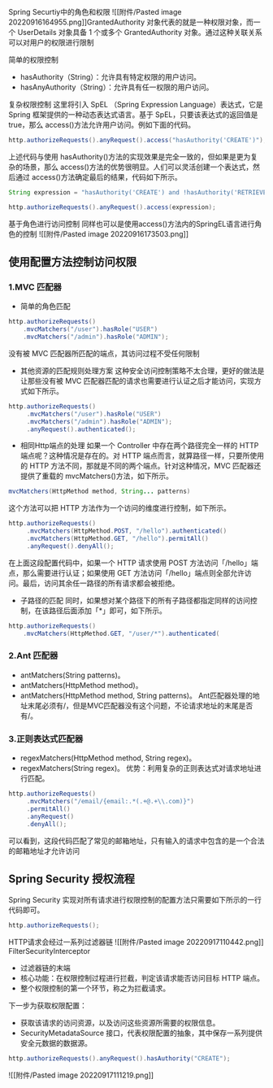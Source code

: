 Spring Securtiy中的角色和权限
![[附件/Pasted image 20220916164955.png]]GrantedAuthority 对象代表的就是一种权限对象，而一个 UserDetails 对象具备 1 个或多个 GrantedAuthority 对象。通过这种关联关系可以对用户的权限进行限制

简单的权限控制
-   hasAuthority（String）：允许具有特定权限的用户访问。
-   hasAnyAuthority（String）：允许具有任一权限的用户访问。

复杂权限控制
这里将引入 SpEL （Spring Expression Language）表达式，它是 Spring 框架提供的一种动态表达式语言。基于 SpEL，只要该表达式的返回值是 true，那么 access()方法允许用户访问。例如下面的代码。

``` java
http.authorizeRequests().anyRequest().access("hasAuthority('CREATE')");
```

上述代码与使用 hasAuthority()方法的实现效果是完全一致的，但如果是更为复杂的场景，那么 access()方法的优势很明显。人们可以灵活创建一个表达式，然后通过 access()方法确定最后的结果，代码如下所示。

``` java
String expression = "hasAuthority('CREATE') and !hasAuthority('RETRIEVE')"; 

http.authorizeRequests().anyRequest().access(expression);
```

基于角色进行访问控制
同样也可以是使用access()方法内的SpringEL语言进行角色的控制
![[附件/Pasted image 20220916173503.png]]

## 使用配置方法控制访问权限
### 1.MVC 匹配器
- 简单的角色匹配
``` java
http.authorizeRequests() 
    .mvcMatchers("/user").hasRole("USER") 
    .mvcMatchers("/admin").hasRole("ADMIN");
```
没有被 MVC 匹配器所匹配的端点，其访问过程不受任何限制
- 其他资源的匹配规则处理方案
这种安全访问控制策略不太合理，更好的做法是让那些没有被 MVC 匹配器匹配的请求也需要进行认证之后才能访问，实现方式如下所示。
``` java
http.authorizeRequests() 
     .mvcMatchers("/user").hasRole("USER") 
     .mvcMatchers("/admin").hasRole("ADMIN");
     .anyRequest().authenticated();
```
- 相同Http端点的处理
如果一个 Controller 中存在两个路径完全一样的 HTTP 端点呢？这种情况是存在的。对 HTTP 端点而言，就算路径一样，只要所使用的 HTTP 方法不同，那就是不同的两个端点。针对这种情况，MVC 匹配器还提供了重载的 mvcMatchers()方法，如下所示。

``` java
mvcMatchers(HttpMethod method, String... patterns)
```

这个方法可以把 HTTP 方法作为一个访问的维度进行控制，如下所示。

```java
http.authorizeRequests() 
     .mvcMatchers(HttpMethod.POST, "/hello").authenticated() 
     .mvcMatchers(HttpMethod.GET, "/hello").permitAll() 
     .anyRequest().denyAll();
```

在上面这段配置代码中，如果一个 HTTP 请求使用 POST 方法访问「/hello」端点，那么需要进行认证；如果使用 GET 方法访问「/hello」端点则全部允许访问。最后，访问其余任一路径的所有请求都会被拒绝。
- 子路径的匹配
同时，如果想对某个路径下的所有子路径都指定同样的访问控制，在该路径后面添加「*」即可，如下所示。

``` java
http.authorizeRequests() 
    .mvcMatchers(HttpMethod.GET, "/user/*").authenticated(
```

### 2.Ant 匹配器
-   antMatchers(String patterns)。
-   antMatchers(HttpMethod method)。
-   antMatchers(HttpMethod method, String patterns)。
Ant匹配器处理的地址末尾必须有/，但是MVC匹配器没有这个问题，不论请求地址的末尾是否有/。

### 3.正则表达式匹配器
-   regexMatchers(HttpMethod method, String regex)。
-   regexMatchers(String regex)。
优势：利用复杂的正则表达式对请求地址进行匹配。
``` java
http.authorizeRequests()
     .mvcMatchers("/email/{email:.*(.+@.+\\.com)}")
     .permitAll()
     .anyRequest()
     .denyAll();
```

可以看到，这段代码匹配了常见的邮箱地址，只有输入的请求中包含的是一个合法的邮箱地址才允许访问

## Spring Security 授权流程
Spring Security 实现对所有请求进行权限控制的配置方法只需要如下所示的一行代码即可。
``` java
http.authorizeRequests();
```
HTTP请求会经过一系列过滤器链
![[附件/Pasted image 20220917110442.png]]
 FilterSecurityInterceptor
 - 过滤器链的末端
 - 核心功能：在权限控制过程进行拦截，判定该请求能否访问目标 HTTP 端点。
 - 整个权限控制的第一个环节，称之为拦截请求。

 下一步为获取权限配置：
- 获取该请求的访问资源，以及访问这些资源所需要的权限信息。
- SecurityMetadataSource 接口，代表权限配置的抽象，其中保存一系列提供安全元数据的数据源。
``` java
http.authorizeRequests().anyRequest().hasAuthority("CREATE");
```

![[附件/Pasted image 20220917111219.png]]